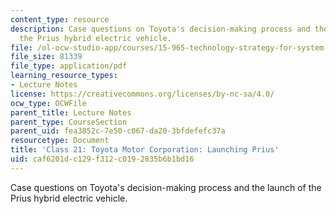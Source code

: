 ```yaml
---
content_type: resource
description: Case questions on Toyota's decision-making process and the launch of
  the Prius hybrid electric vehicle.
file: /ol-ocw-studio-app/courses/15-965-technology-strategy-for-system-design-and-management-spring-2009/caf6201dc129f312c0192835b6b1bd16_MIT15_965S09_case21.pdf
file_size: 81339
file_type: application/pdf
learning_resource_types:
- Lecture Notes
license: https://creativecommons.org/licenses/by-nc-sa/4.0/
ocw_type: OCWFile
parent_title: Lecture Notes
parent_type: CourseSection
parent_uid: fea3852c-7e50-c067-da20-3bfdefefc37a
resourcetype: Document
title: 'Class 21: Toyota Motor Corporation: Launching Prius'
uid: caf6201d-c129-f312-c019-2835b6b1bd16
---
```

Case questions on Toyota's decision-making process and the launch of the Prius hybrid electric vehicle.